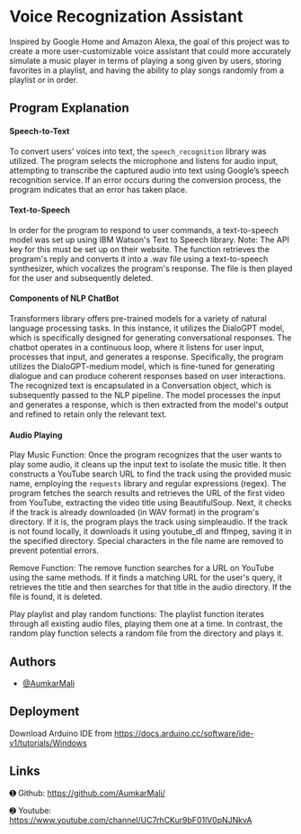
# Voice Recognization Assistant

Inspired by Google Home and Amazon Alexa, the goal of this project was to create a more user-customizable voice assistant that could more accurately simulate a music player in terms of playing a song given by users, storing favorites in a playlist, and having the ability to play songs randomly from a playlist or in order.

## Program Explanation

#### Speech-to-Text

To convert users' voices into text, the `speech_recognition` library was utilized. The program selects the microphone and listens for audio input, attempting to transcribe the captured audio into text using Google’s speech recognition service. If an error occurs during the conversion process, the program indicates that an error has taken place.

#### Text-to-Speech

In order for the program to respond to user commands, a text-to-speech model was set up using IBM Watson's Text to Speech library. Note: The API key for this must be set up on their website. The function retrieves the program's reply and converts it into a .wav file using a text-to-speech synthesizer, which vocalizes the program's response. The file is then played for the user and subsequently deleted.

#### Components of NLP ChatBot

Transformers library offers pre-trained models for a variety of natural language processing tasks. In this instance, it utilizes the DialoGPT model, which is specifically designed for generating conversational responses.
The chatbot operates in a continuous loop, where it listens for user input, processes that input, and generates a response. Specifically, the program utilizes the DialoGPT-medium model, which is fine-tuned for generating dialogue and can produce coherent responses based on user interactions. The recognized text is encapsulated in a Conversation object, which is subsequently passed to the NLP pipeline. The model processes the input and generates a response, which is then extracted from the model's output and refined to retain only the relevant text.

#### Audio Playing

Play Music Function:
Once the program recognizes that the user wants to play some audio, it cleans up the input text to isolate the music title. It then constructs a YouTube search URL to find the track using the provided music name, employing the `requests` library and regular expressions (regex). The program fetches the search results and retrieves the URL of the first video from YouTube, extracting the video title using BeautifulSoup. Next, it checks if the track is already downloaded (in WAV format) in the program's directory. If it is, the program plays the track using simpleaudio. If the track is not found locally, it downloads it using youtube_dl and ffmpeg, saving it in the specified directory. Special characters in the file name are removed to prevent potential errors.

Remove Function:
The remove function searches for a URL on YouTube using the same methods. If it finds a matching URL for the user's query, it retrieves the title and then searches for that title in the audio directory. If the file is found, it is deleted.

Play playlist and play random functions:
The playlist function iterates through all existing audio files, playing them one at a time. In contrast, the random play function selects a random file from the directory and plays it.

## Authors

- [@AumkarMali](https://ibb.co/X4hXB1d)


## Deployment

Download Arduino IDE from https://docs.arduino.cc/software/ide-v1/tutorials/Windows

## Links

➊ Github: https://github.com/AumkarMali/

➋ Youtube: https://www.youtube.com/channel/UC7rhCKur9bF01lV0pNJNkvA






